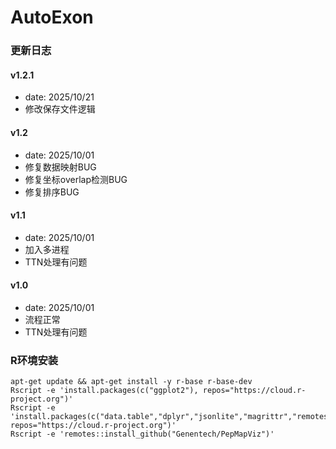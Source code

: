 # AutoExon

### 更新日志


#### v1.2.1

- date: 2025/10/21
- 修改保存文件逻辑

#### v1.2

- date: 2025/10/01
- 修复数据映射BUG
- 修复坐标overlap检测BUG
- 修复排序BUG

#### v1.1

- date: 2025/10/01
- 加入多进程
- TTN处理有问题

#### v1.0

- date: 2025/10/01
- 流程正常
- TTN处理有问题

### R环境安装

```
apt-get update && apt-get install -y r-base r-base-dev
Rscript -e 'install.packages(c("ggplot2"), repos="https://cloud.r-project.org")'
Rscript -e 'install.packages(c("data.table","dplyr","jsonlite","magrittr","remotes"), repos="https://cloud.r-project.org")'
Rscript -e 'remotes::install_github("Genentech/PepMapViz")'
```

